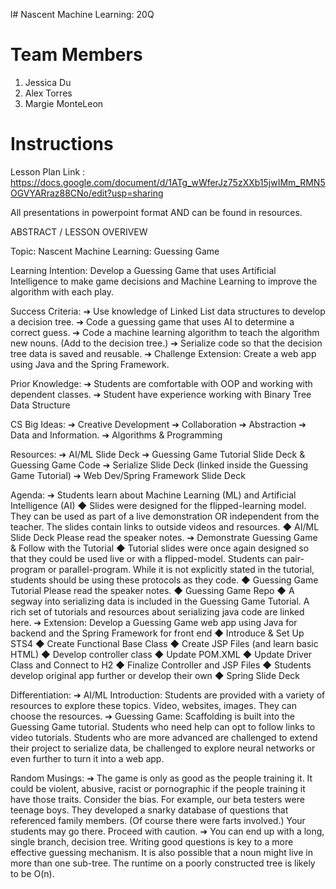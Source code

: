 l# Nascent Machine Learning: 20Q
# Team Members
1. Jessica Du
2. Alex Torres
3. Margie MonteLeon

# Instructions
Lesson Plan Link :
https://docs.google.com/document/d/1ATg_wWferJz75zXXb15jwIMm_RMN5OGVYARraz88CNo/edit?usp=sharing

All presentations in powerpoint format AND can be found in resources. 




ABSTRACT /  LESSON OVERIVEW

Topic:  Nascent Machine Learning: Guessing Game

Learning Intention:
Develop a Guessing Game that uses Artificial Intelligence to make game decisions and Machine Learning to improve the algorithm with each play.

Success Criteria:
➔	Use knowledge of Linked List data structures to develop a decision tree.
➔	Code a guessing game that uses AI to determine a correct guess.
➔	Code a machine learning algorithm to teach the algorithm new nouns.  (Add to the decision tree.) 
➔	Serialize code so that the decision tree data is saved and reusable.
➔	Challenge Extension:  Create a web app using Java and the Spring Framework.

Prior Knowledge:
➔	Students are comfortable with OOP and working with dependent classes.
➔	Student have experience working with Binary Tree Data Structure

CS Big Ideas: 
➔	Creative Development
➔	Collaboration
➔	Abstraction
➔	Data and Information.
➔	Algorithms & Programming

Resources:
➔	AI/ML Slide Deck
➔	Guessing Game Tutorial Slide Deck & Guessing Game Code
➔	Serialize Slide Deck (linked inside the Guessing Game Tutorial)
➔	Web Dev/Spring Framework Slide Deck

Agenda:
➔	Students learn about Machine Learning (ML) and Artificial Intelligence (AI)
◆	Slides were designed for the flipped-learning model.  They can be used as part of a live demonstration OR independent from the teacher.  The slides contain links to outside videos and resources.
◆	AI/ML Slide Deck
Please read the speaker notes.
➔	Demonstrate Guessing Game & Follow with the Tutorial
◆	Tutorial slides were once again designed so that they could be used live or with a flipped-model.  Students can pair-program or parallel-program.  While it is not explicitly stated in the tutorial, students should be using these protocols as they code.
◆	Guessing Game Tutorial
Please read the speaker notes.
◆	Guessing Game Repo
◆	A segway into serializing data is included in the Guessing Game Tutorial.  A rich set of tutorials and resources about serializing java code are linked here.
➔	Extension: Develop a Guessing Game web app using Java for backend and the Spring Framework for front end 
◆	Introduce & Set Up STS4
◆	Create Functional Base Class
◆	Create JSP Files (and learn basic HTML)
◆	Develop controller class 
◆	Update POM.XML
◆	Update Driver Class and Connect to H2
◆	Finalize Controller and JSP Files
◆	Students develop original app further or develop their own
◆	Spring Slide Deck

Differentiation:
➔	AI/ML Introduction:  Students are provided with a variety of resources to explore these topics.  Video, websites, images.  They can choose the  resources.
➔	Guessing Game: Scaffolding is built into the Guessing Game tutorial.  Students who need help can opt to follow links to video tutorials.  Students who are more advanced are challenged to extend their project to serialize data, be challenged to explore neural networks or even further to turn it into a web app.

Random Musings:
➔	The game is only as good as the people training it.  It could be violent, abusive, racist or pornographic if the people training it have those traits.  Consider the bias. For example, our beta testers were teenage boys.  They developed a snarky database of questions that referenced family members. (Of course there were farts involved.)  Your students may go there.  Proceed with caution.
➔	You can end up with a long, single branch, decision tree.  Writing good questions is key to a more effective guessing mechanism.  It is also possible that a noun might live in more than one sub-tree. The runtime on a poorly constructed tree is likely to be O(n).
